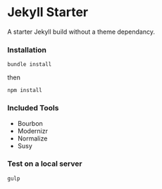 Jekyll Starter
===

A starter Jekyll build without a theme dependancy.

### Installation

```
bundle install
```
then

```
npm install
```
### Included Tools

- Bourbon
- Modernizr
- Normalize
- Susy

### Test on a local server

```
gulp
```